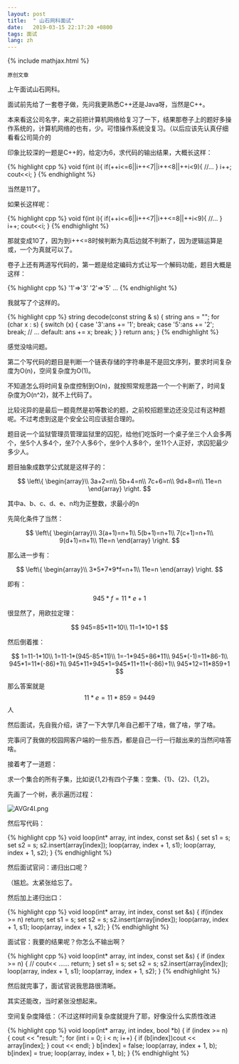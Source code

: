 ```yaml
---
layout: post
title:  " 山石网科面试"
date:   2019-03-15 22:17:20 +0800
tags: 面试
lang: zh
---
```


<!--引用数学表达式js脚本-->
{% include mathjax.html %}

`原创文章`

上午面试山石网科。

面试前先给了一套卷子做，先问我更熟悉C++还是Java呀，当然是C++。

本来看这公司名字，来之前把计算机网络给复习了一下，结果那卷子上的题好多操作系统的，计算机网络的也有，少。可惜操作系统没复习。（以后应该先认真仔细看看公司简介的

印象比较深的一题是C++的，给定i为6，求代码的输出结果，大概长这样：

{% highlight cpp %}
void f(int i){
    if(++i<=6||i++<7||i++<8||++i<9){
        //...
    }
    i++;
    cout<<i;
}
{% endhighlight %}

当然是11了。

如果长这样呢：

{% highlight cpp %}
void f(int i){
    if(++i<=6||i++<7||i++<=8||++i<9){
        //...
    }
    i++;
    cout<<i;
}
{% endhighlight %}

那就变成10了，因为到i++<=8时候判断为真后边就不判断了，因为逻辑运算是或，一个为真就可以了。

卷子上还有两道写代码的，第一题是给定编码方式让写一个解码功能，题目大概是这样：

{% highlight cpp %}
'1'=>'3'
'2'=>'5'
...
{% endhighlight %}

我就写了个这样的。

{% highlight cpp %}
string decode(const string & s) {
    string ans = "";
    for (char x : s) {
        switch (x)
        {
        case '3':ans += '1'; break;
        case '5':ans += '2'; break;
        // ...
        default:
            ans += x;
            break;
        }
    }
    return ans;
}
{% endhighlight %}

感觉没啥问题。

第二个写代码的题目是判断一个链表存储的字符串是不是回文序列，要求时间复杂度为O(n)，空间复杂度为O(1)。

不知道怎么将时间复杂度控制到O(n)，就按照常规思路一个一个判断了，时间复杂度为O(n^2)，就不上代码了。

比较诧异的是最后一题竟然是初等数论的题，之前校招题里边还没见过有这种题呢。不过考虑到这是个安全公司应该挺合理的。

题目说一个监狱管理员管理监狱里的囚犯，给他们吃饭时一个桌子坐三个人会多两个，坐5个人多4个，坐7个人多6个，坐9个人多8个，坐11个人正好，求囚犯最少多少人。

题目抽象成数学公式就是这样子的：

$$
\left\{ 
\begin{array}\\
3a+2=n\\
5b+4=n\\
7c+6=n\\
9d+8=n\\
11e=n
\end{array}
\right.
$$

其中a、b、c、d、e、n均为正整数，求最小的n

先简化条件了当然：

$$
\left\{ 
\begin{array}\\
3(a+1)=n+1\\
5(b+1)=n+1\\
7(c+1)=n+1\\
9(d+1)=n+1\\
11e=n
\end{array}
\right.
$$

那么进一步有：

$$
\left\{ 
\begin{array}\\
3*5*7*9*f=n+1\\
11e=n
\end{array}
\right.
$$

即有：

$$
945*f=11*e+1
$$

很显然了，用欧拉定理：

$$
945=85*11+10\\
11=1*10+1
$$

然后倒着推：

$$
1=11-1*10\\
1=11-1*(945-85*11)\\
1=-1*945+86*11\\
945*(-1)=11*86-1\\
945*1=11*(-86)+1\\
945*11+945*1=945*11+11*(-86)+1\\
945*12=11*859+1
$$

那么答案就是$$11*e=11*859=9449$$人

然后面试，先自我介绍，讲了一下大学几年自己都干了啥，做了啥，学了啥。

完事问了我做的校园网客户端的一些东西，都是自己一行一行敲出来的当然问啥答啥。

接着考了一道题：

求一个集合的所有子集，比如说{1,2}有四个子集：空集、{1}、{2}、{1,2}。

先画了一个树，表示遍历过程：

![AVGr4I.png](https://s2.ax1x.com/2019/03/15/AVGr4I.png)

然后写代码：

{% highlight cpp %}
void loop(int* array, int index, const set<int> &s) {
    set<int> s1 = s;
    set<int> s2 = s;
    s2.insert(array[index]);
    loop(array, index + 1, s1);
    loop(array, index + 1, s2);
}
{% endhighlight %}

然后面试官问：递归出口呢？

（尴尬。太紧张给忘了。

然后加上递归出口：

{% highlight cpp %}
void loop(int* array, int index, const set<int> &s) {
    if(index >= n) return;
    set<int> s1 = s;
    set<int> s2 = s;
    s2.insert(array[index]);
    loop(array, index + 1, s1);
    loop(array, index + 1, s2);
}
{% endhighlight %}

面试官：我要的结果呢？你怎么不输出啊？

{% highlight cpp %}
void loop(int* array, int index, const set<int> &s) {
    if (index >= n) {
        // cout<< ...... 
        return;
    }
    set<int> s1 = s;
    set<int> s2 = s;
    s2.insert(array[index]);
    loop(array, index + 1, s1);
    loop(array, index + 1, s2);
}
{% endhighlight %}

然后就完事了，面试官说我思路很清晰。

其实还能改，当时紧张没想起来。

空间复杂度降低：（不过这样时间复杂度就提升了耶，好像没什么实质性改进

{% highlight cpp %}
void loop(int* array, int index, bool *b) {
    if (index >= n) {
        cout << "result: ";
        for (int i = 0; i < n; i++) {
            if (b[index])cout << array[index];
        }
        cout << endl;
    }
    b[index] = false;
    loop(array, index + 1, b);
    b[index] = true;
    loop(array, index + 1, b);
}
{% endhighlight %}


